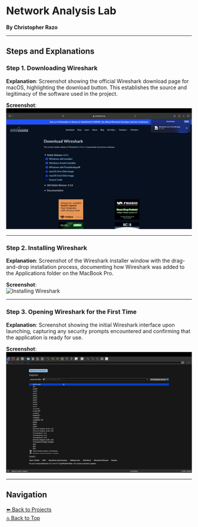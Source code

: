 # Network Analysis Lab

**By Christopher Razo**

---

## Steps and Explanations

### **Step 1. Downloading Wireshark**
**Explanation**: Screenshot showing the official Wireshark download page for macOS, highlighting the download button. This establishes the source and legitimacy of the software used in the project.

**Screenshot**:  
![Downloading Wireshark](../assets/images/download-wireshark.png)

---

### **Step 2. Installing Wireshark**
**Explanation**: Screenshot of the Wireshark installer window with the drag-and-drop installation process, documenting how Wireshark was added to the Applications folder on the MacBook Pro.

**Screenshot**:  
![Installing Wireshark](../assets/images/install-wireshark.png)

---

### **Step 3. Opening Wireshark for the First Time**
**Explanation**: Screenshot showing the initial Wireshark interface upon launching, capturing any security prompts encountered and confirming that the application is ready for use.

**Screenshot**:  
![Opening Wireshark for the First Time](../assets/images/open-wireshark.png)

---

## Navigation

[⬅️ Back to Projects](../index.md#projects)  
[🔝 Back to Top](#network-analysis-lab)
